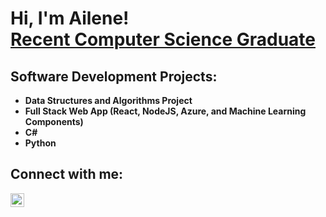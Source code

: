 <h1>Hi, I'm Ailene! <br/><a href="https://github.com/ail-clark">Recent Computer Science Graduate</a>
<h2>Software Development Projects:</h2>

- <b>Data Structures and Algorithms Project</b>
- <b>Full Stack Web App (React, NodeJS, Azure, and Machine Learning Components)</b>
- <b>C#</b>
- <b>Python</b>



<h2>Connect with me:</h2>

[<img align="left" alt="JoshMadakor | LinkedIn" width="22px" src="https://cdn.jsdelivr.net/npm/simple-icons@v3/icons/linkedin.svg" />][linkedin]

[linkedin]: https://linkedin.com/in/joshmadakor

<!--
**joshmadakor1/joshmadakor1** is a ✨ _special_ ✨ repository because its `README.md` (this file) appears on your GitHub profile.

Here are some ideas to get you started:

- 🔭 I’m currently working on ...
- 🌱 I’m currently learning ...
- 👯 I’m looking to collaborate on ...
- 🤔 I’m looking for help with ...
- 💬 Ask me about ...
- 📫 How to reach me: ...
- 😄 Pronouns: ...
- ⚡ Fun fact: ...
-->
